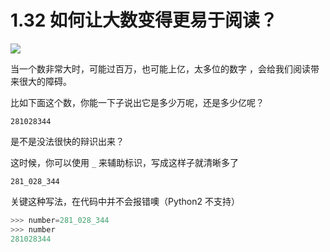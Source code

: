 # 1.32 如何让大数变得更易于阅读？

![](http://image.iswbm.com/20200804124133.png)

当一个数非常大时，可能过百万，也可能上亿，太多位的数字 ，会给我们阅读带来很大的障碍。

比如下面这个数，你能一下子说出它是多少万呢，还是多少亿呢？

```
281028344
```

是不是没法很快的辩识出来？

这时候，你可以使用 `_` 来辅助标识，写成这样子就清晰多了

```
281_028_344
```

关键这种写法，在代码中并不会报错噢（Python2 不支持）

```python
>>> number=281_028_344
>>> number
281028344
```



